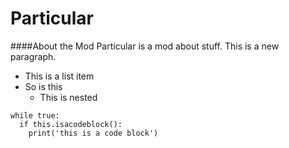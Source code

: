 Particular
==========

####About the Mod
  Particular is a mod about stuff.
  This is a new paragraph.

* This is a list item
* So is this
  * This is nested

```
while true:
  if this.isacodeblock():
    print('this is a code block')
```
